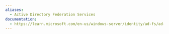 ```yaml
---
aliases:
  - Active Directory Federation Services
documentation:
  - https://learn.microsoft.com/en-us/windows-server/identity/ad-fs/ad-fs-overview
---
```

